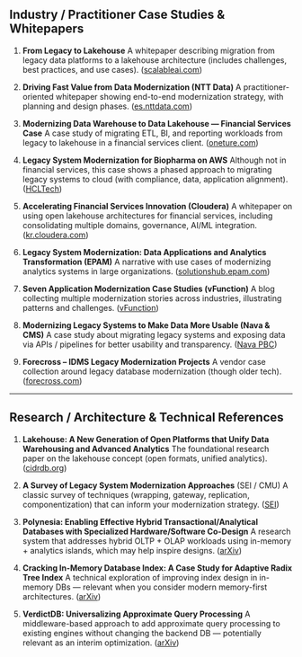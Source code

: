 ## **Industry / Practitioner Case Studies & Whitepapers**

1. **From Legacy to Lakehouse**
   A whitepaper describing migration from legacy data platforms to a lakehouse architecture (includes challenges, best practices, and use cases). ([scalableai.com][1])

2. **Driving Fast Value from Data Modernization (NTT Data)**
   A practitioner-oriented whitepaper showing end-to-end modernization strategy, with planning and design phases. ([es.nttdata.com][2])

3. **Modernizing Data Warehouse to Data Lakehouse — Financial Services Case**
   A case study of migrating ETL, BI, and reporting workloads from legacy to lakehouse in a financial services client. ([oneture.com][3])

4. **Legacy System Modernization for Biopharma on AWS**
   Although not in financial services, this case shows a phased approach to migrating legacy systems to cloud (with compliance, data, application alignment). ([HCLTech][4])

5. **Accelerating Financial Services Innovation (Cloudera)**
   A whitepaper on using open lakehouse architectures for financial services, including consolidating multiple domains, governance, AI/ML integration. ([kr.cloudera.com][5])

6. **Legacy System Modernization: Data Applications and Analytics Transformation (EPAM)**
   A narrative with use cases of modernizing analytics systems in large organizations. ([solutionshub.epam.com][6])

7. **Seven Application Modernization Case Studies (vFunction)**
   A blog collecting multiple modernization stories across industries, illustrating patterns and challenges. ([vFunction][7])

8. **Modernizing Legacy Systems to Make Data More Usable (Nava & CMS)**
   A case study about migrating legacy systems and exposing data via APIs / pipelines for better usability and transparency. ([Nava PBC][8])

9. **Forecross – IDMS Legacy Modernization Projects**
   A vendor case collection around legacy database modernization (though older tech). ([forecross.com][9])

---

## **Research / Architecture & Technical References**

1. **Lakehouse: A New Generation of Open Platforms that Unify Data Warehousing and Advanced Analytics**
   The foundational research paper on the lakehouse concept (open formats, unified analytics). ([cidrdb.org][10])

2. **A Survey of Legacy System Modernization Approaches** (SEI / CMU)
   A classic survey of techniques (wrapping, gateway, replication, componentization) that can inform your modernization strategy. ([SEI][11])

3. **Polynesia: Enabling Effective Hybrid Transactional/Analytical Databases with Specialized Hardware/Software Co-Design**
   A research system that addresses hybrid OLTP + OLAP workloads using in-memory + analytics islands, which may help inspire designs. ([arXiv][12])

4. **Cracking In-Memory Database Index: A Case Study for Adaptive Radix Tree Index**
   A technical exploration of improving index design in in-memory DBs — relevant when you consider modern memory-first architectures. ([arXiv][13])

5. **VerdictDB: Universalizing Approximate Query Processing**
   A middleware-based approach to add approximate query processing to existing engines without changing the backend DB — potentially relevant as an interim optimization. ([arXiv][14])

[1]: https://scalableai.com/assets/pdf/whitepapers/SS_WP_Databricks_Migration_From_Legacy_to_Lakehouse.pdf?utm_source=chatgpt.com "FROM LEGACY TO LAKEHOUSE:"
[2]: https://es.nttdata.com/documents/whitepaper-data-modernization.pdf?utm_source=chatgpt.com "Driving fast value from Data Modernization"
[3]: https://oneture.com/case-studies/modernizing-data-warehouse-data-lakehouse-financial-services?utm_source=chatgpt.com "Modernizing Data Warehouse to Data Lakehouse for ..."
[4]: https://www.hcltech.com/case-study/legacy-systems-modernization-for-biopharma-on-aws?utm_source=chatgpt.com "Legacy Systems Modernization for Biopharma on AWS"
[5]: https://kr.cloudera.com/content/dam/www/marketing/resources/whitepapers/accelerating-financial-services-innovation.pdf?daqp=true&utm_source=chatgpt.com "Accelerating Financial Services Innovation"
[6]: https://solutionshub.epam.com/blog/post/legacy-system-modernization?utm_source=chatgpt.com "Legacy System Modernization: Why It Matters"
[7]: https://vfunction.com/blog/application-modernization-case-study/?utm_source=chatgpt.com "Seven application modernization case studies"
[8]: https://www.navapbc.com/case-studies/modernizing-legacy-systems-data-more-usable?utm_source=chatgpt.com "Modernizing legacy systems to make data more usable"
[9]: https://www.forecross.com/casestudies.html?utm_source=chatgpt.com "Successful IDMS Legacy Modernization Projects ..."
[10]: https://www.cidrdb.org/cidr2021/papers/cidr2021_paper17.pdf?utm_source=chatgpt.com "Lakehouse: A New Generation of Open Platforms that Unify ..."
[11]: https://www.sei.cmu.edu/documents/1958/2000_004_001_13673.pdf?utm_source=chatgpt.com "A Survey of Legacy System Modernization Approaches"
[12]: https://arxiv.org/abs/2103.00798?utm_source=chatgpt.com "Polynesia: Enabling Effective Hybrid Transactional/Analytical Databases with Specialized Hardware/Software Co-Design"
[13]: https://arxiv.org/abs/1911.11387?utm_source=chatgpt.com "Cracking In-Memory Database Index A Case Study for Adaptive Radix Tree Index"
[14]: https://arxiv.org/abs/1804.00770?utm_source=chatgpt.com "VerdictDB: Universalizing Approximate Query Processing"
